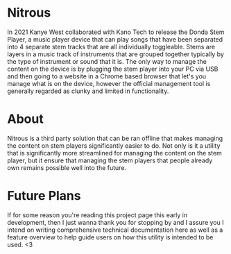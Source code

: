 # Nitrous
In 2021 Kanye West collaborated with Kano Tech to release the Donda Stem Player, a music player device that can play songs that have been separated into 4 separate stem tracks that are all individually toggleable. Stems are layers in a music track of instruments that are grouped together typically by the type of instrument or sound that it is. The only way to manage the content on the device is by plugging the stem player into your PC via USB and then going to a website in a Chrome based browser that let's you manage what is on the device, however the official management tool is generally regarded as clunky and limited in functionality.

# About
Nitrous is a third party solution that can be ran offline that makes managing the content on stem players significantly easier to do. Not only is it a utility that is significantly more streamlined for managing the content on the stem player, but it ensure that managing the stem players that people already own remains possible well into the future.

# Future Plans
If for some reason you're reading this project page this early in development, then I just wanna thank you for stopping by and I assure you I intend on writing comprehensive technical documentation here as well as a feature overview to help guide users on how this utility is intended to be used. <3
